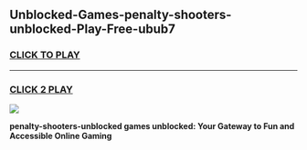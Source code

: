 
## Unblocked-Games-penalty-shooters-unblocked-Play-Free-ubub7
<h3>
<a href="https://premium76.site?title=penalty-shooters-unblocked&ref=10A">CLICK TO PLAY</a></h3>
<hr>

<h3>
<a href="https://premium76.site?title=penalty-shooters-unblocked&ref=10A">CLICK 2 PLAY</a>
  
</h3>

<a href="https://premium76.site?title=penalty-shooters-unblocked&ref=10A"><img src="https://clearcache.store/games.png"></a>


**penalty-shooters-unblocked games unblocked: Your Gateway to Fun and Accessible Online Gaming**
